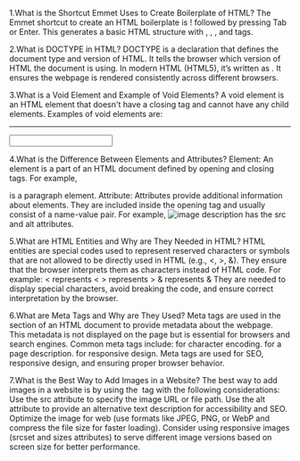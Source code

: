 1.What is the Shortcut Emmet Uses to Create Boilerplate of HTML?
The Emmet shortcut to create an HTML boilerplate is ! followed by pressing Tab or Enter. This generates a basic HTML structure with <!DOCTYPE html>, <html>, <head>, and <body> tags.

2.What is DOCTYPE in HTML?
DOCTYPE is a declaration that defines the document type and version of HTML. It tells the browser which version of HTML the document is using. In modern HTML (HTML5), it’s written as <!DOCTYPE html>. It ensures the webpage is rendered consistently across different browsers.

3.What is a Void Element and Example of Void Elements?
A void element is an HTML element that doesn't have a closing tag and cannot have any child elements. Examples of void elements are:
<img>
<br>
<hr>
<input>
<meta>
<link>

4.What is the Difference Between Elements and Attributes?
Element: An element is a part of an HTML document defined by opening and closing tags. For example, <p> is a paragraph element.
Attribute: Attributes provide additional information about elements. They are included inside the opening tag and usually consist of a name-value pair. For example, <img src="image.jpg" alt="image description"> has the src and alt attributes.

5.What are HTML Entities and Why are They Needed in HTML?
HTML entities are special codes used to represent reserved characters or symbols that are not allowed to be directly used in HTML (e.g., <, >, &). They ensure that the browser interprets them as characters instead of HTML code. For example:
&lt; represents <
&gt; represents >
&amp; represents &
They are needed to display special characters, avoid breaking the code, and ensure correct interpretation by the browser.

6.What are Meta Tags and Why are They Used?
Meta tags are used in the <head> section of an HTML document to provide metadata about the webpage. This metadata is not displayed on the page but is essential for browsers and search engines. Common meta tags include:
<meta charset="UTF-8"> for character encoding.
<meta name="description" content="Free Web tutorials"> for a page description.
<meta name="viewport" content="width=device-width, initial-scale=1.0"> for responsive design.
Meta tags are used for SEO, responsive design, and ensuring proper browser behavior.

7.What is the Best Way to Add Images in a Website?
The best way to add images in a website is by using the <img> tag with the following considerations:
Use the src attribute to specify the image URL or file path.
Use the alt attribute to provide an alternative text description for accessibility and SEO.
Optimize the image for web (use formats like JPEG, PNG, or WebP and compress the file size for faster loading).
Consider using responsive images (srcset and sizes attributes) to serve different image versions based on screen size for better performance.
